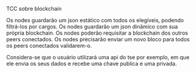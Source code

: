 TCC sobre blockchain

Os nodes guardarão um json estático com todos os elegíveis, podendo filtrá-los por cargos.
Os nodes guardarão um json dinâmico com sua própria blockchain.
Os nodes poderão requisitar a blockchain dos outros peers conectados.
Os nodes precisarão enviar um novo bloco para todos os peers conectados validarem-o.

Considera-se que o usuário utilizará uma api do tse por exemplo, em que ele envia os seus dados e recebe uma
chave publica e uma privada.